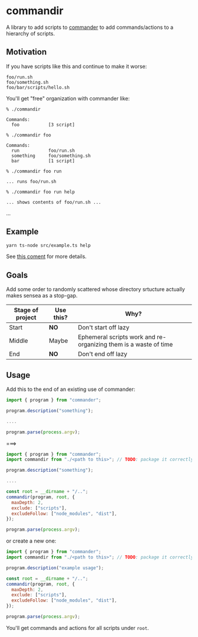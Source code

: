 # commandir

A library to add scripts to [commander](https://www.npmjs.com/package/commander) to add commands/actions to a hierarchy of scripts.

## Motivation

If you have scripts like this and continue to make it worse:

```
foo/run.sh
foo/something.sh
foo/bar/scripts/hello.sh
```

You'll get "free" organization with commander like:

```
% ./commandir

Commands:
  foo           [3 script]

% ./commandir foo

Commands:
  run           foo/run.sh
  something     foo/something.sh
  bar           [1 script]

% ./commandir foo run

... runs foo/run.sh

% ./commandir foo run help

... shows contents of foo/run.sh ...

```

...

## Example

```bash
yarn ts-node src/example.ts help
```


See [this coment](https://github.com/spudtrooper/commandir/blob/main/src/lib.ts#L20) for more details.

## Goals

Add some order to randomly scattered whose directory srtucture actually makes sensea as a stop-gap.

Stage of project | Use this?  | Why?
---------------- | ---------- | ----
Start            | **NO**     | Don't start off lazy
Middle           | Maybe      | Ephemeral scripts work and re-organizing them is a waste of time
End              | **NO**     | Don't end off lazy



## Usage

Add this to the end of an existing use of commander:

```js
import { program } from "commander";

program.description("something");

....

program.parse(process.argv);
```

===>

```js
import { program } from "commander";
import commandir from "./<path to this>"; // TODO: package it correctly

program.description("something");

....

const root = __dirname + "/..";
commandir(program, root, {
  maxDepth: 2,
  exclude: ["scripts"],
  excludeFollow: ["node_modules", "dist"],
});

program.parse(process.argv);
```

or create a new one:

```js
import { program } from "commander";
import commandir from "./<path to this>"; // TODO: package it correctly

program.description("example usage");

const root = __dirname + "/..";
commandir(program, root, {
  maxDepth: 2,
  exclude: ["scripts"],
  excludeFollow: ["node_modules", "dist"],
});

program.parse(process.argv);
```

You'll get commands and actions for all scripts under `root`.
